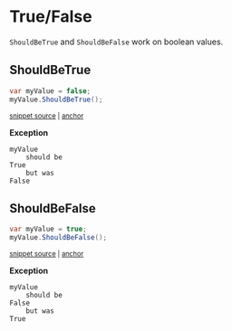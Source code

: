 # True/False

`ShouldBeTrue` and `ShouldBeFalse` work on boolean values.


## ShouldBeTrue

<!-- snippet: ShouldBeTrueFalseExamples.ShouldBeTrue.codeSample.approved.cs -->
<a id='snippet-ShouldBeTrueFalseExamples.ShouldBeTrue.codeSample.approved.cs'></a>
```cs
var myValue = false;
myValue.ShouldBeTrue();
```
<sup><a href='/src/DocumentationExamples/CodeExamples/ShouldBeTrueFalseExamples.ShouldBeTrue.codeSample.approved.cs#L1-L2' title='File snippet `ShouldBeTrueFalseExamples.ShouldBeTrue.codeSample.approved.cs` was extracted from'>snippet source</a> | <a href='#snippet-ShouldBeTrueFalseExamples.ShouldBeTrue.codeSample.approved.cs' title='Navigate to start of snippet `ShouldBeTrueFalseExamples.ShouldBeTrue.codeSample.approved.cs`'>anchor</a></sup>
<!-- endSnippet -->

**Exception**

<!-- include: ShouldBeTrueFalseExamples.ShouldBeTrue.exceptionText.approved.txt -->
```
myValue
    should be
True
    but was
False
```
<!-- endInclude -->


## ShouldBeFalse

<!-- snippet: ShouldBeTrueFalseExamples.ShouldBeFalse.codeSample.approved.cs -->
<a id='snippet-ShouldBeTrueFalseExamples.ShouldBeFalse.codeSample.approved.cs'></a>
```cs
var myValue = true;
myValue.ShouldBeFalse();
```
<sup><a href='/src/DocumentationExamples/CodeExamples/ShouldBeTrueFalseExamples.ShouldBeFalse.codeSample.approved.cs#L1-L2' title='File snippet `ShouldBeTrueFalseExamples.ShouldBeFalse.codeSample.approved.cs` was extracted from'>snippet source</a> | <a href='#snippet-ShouldBeTrueFalseExamples.ShouldBeFalse.codeSample.approved.cs' title='Navigate to start of snippet `ShouldBeTrueFalseExamples.ShouldBeFalse.codeSample.approved.cs`'>anchor</a></sup>
<!-- endSnippet -->

**Exception**

<!-- include: ShouldBeTrueFalseExamples.ShouldBeFalse.exceptionText.approved.txt -->
```
myValue
    should be
False
    but was
True
```
<!-- endInclude -->
